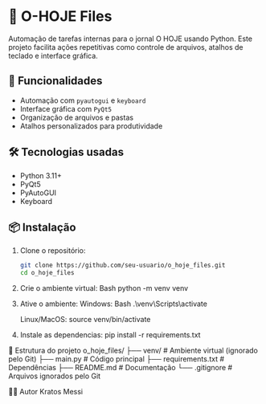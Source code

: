 # 📰 O-HOJE Files

Automação de tarefas internas para o jornal O HOJE usando Python. Este projeto facilita ações repetitivas como controle de arquivos, atalhos de teclado e interface gráfica.

## 🚀 Funcionalidades

- Automação com `pyautogui` e `keyboard`
- Interface gráfica com `PyQt5`
- Organização de arquivos e pastas
- Atalhos personalizados para produtividade

## 🛠️ Tecnologias usadas

- Python 3.11+
- PyQt5
- PyAutoGUI
- Keyboard

## 📦 Instalação

1. Clone o repositório:

   ```bash
   git clone https://github.com/seu-usuario/o_hoje_files.git
   cd o_hoje_files
   ```

2. Crie o ambiente virtual:
   Bash
   python -m venv venv

3. Ative o ambiente:
   Windows:
   Bash
   .\venv\Scripts\activate

   Linux/MacOS:
   source venv/bin/activate

4. Instale as dependencias:
   pip install -r requirements.txt

📂 Estrutura do projeto
o_hoje_files/
├── venv/ # Ambiente virtual (ignorado pelo Git)
├── main.py # Código principal
├── requirements.txt # Dependências
├── README.md # Documentação
└── .gitignore # Arquivos ignorados pelo Git

👨‍💻 Autor
Kratos Messi
